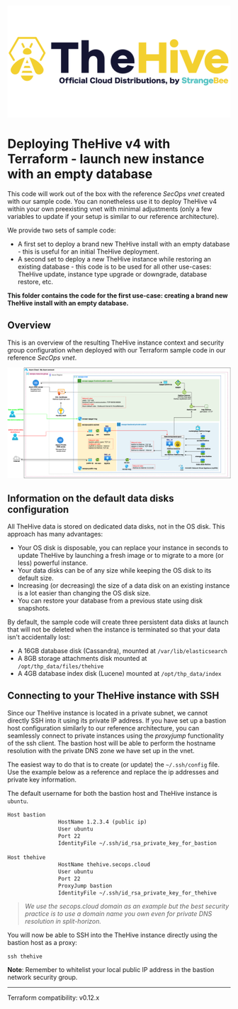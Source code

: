 ![TheHive official distribution](assets/logo-cloud-thehive.png)

# Deploying TheHive v4 with Terraform - launch new instance with an empty database

This code will work out of the box with the reference *SecOps vnet* created with our sample code. You can nonetheless use it to deploy TheHive v4 within your own preexisting vnet with minimal adjustments (only a few variables to update if your setup is similar to our reference architecture).

We provide two sets of sample code:

+ A first set to deploy a brand new TheHive install with an empty database - this is useful for an initial TheHive deployment.
+ A second set to deploy a new TheHive instance while restoring an existing database - this code is to be used for all other use-cases: TheHive update, instance type upgrade or downgrade, database restore, etc.

**This folder contains the code for the first use-case: creating a brand new TheHive install with an empty database.**

## Overview

This is an overview of the resulting TheHive instance context and security group configuration when deployed with our Terraform sample code in our reference *SecOps vnet*.

![TheHive deployed in our SecOps reference architecture vnet with a public-facing Application Gateway](assets/thehive.png)

## Information on the default data disks configuration
All TheHive data is stored on dedicated data disks, not in the OS disk. This approach has many advantages:

+ Your OS disk is disposable, you can replace your instance in seconds to update TheHive by launching a fresh image or to migrate to a more (or less) powerful instance.
+ Your data disks can be of any size while keeping the OS disk to its default size. 
+ Increasing (or decreasing) the size of a data disk on an existing instance is a lot easier than changing the OS disk size.
+ You can restore your database from a previous state using disk snapshots.

By default, the sample code will create three persistent data disks at launch that will not be deleted when the instance is terminated so that your data isn't accidentally lost:

+ A 16GB database disk (Cassandra), mounted at `/var/lib/elasticsearch`
+ A 8GB storage attachments disk mounted at `/opt/thp_data/files/thehive`
+ A 4GB database index disk (Lucene) mounted at `/opt/thp_data/index`

## Connecting to your TheHive instance with SSH
Since our TheHive instance is located in a private subnet, we cannot directly SSH into it using its private IP address. If you have set up a bastion host configuration similarly to our reference architecture, you can seamlessly connect to private instances using the *proxyjump* functionality of the ssh client. The bastion host will be able to perform the hostname resolution with the private DNS zone we have set up in the vnet.

The easiest way to do that is to create (or update) the `~/.ssh/config` file. Use the example below as a reference and replace the ip addresses and private key information.

The default username for both the bastion host and TheHive instance is `ubuntu`.

```
Host bastion
				HostName 1.2.3.4 (public ip)
				User ubuntu
				Port 22
				IdentityFile ~/.ssh/id_rsa_private_key_for_bastion

Host thehive
				HostName thehive.secops.cloud
				User ubuntu
				Port 22
				ProxyJump bastion
				IdentityFile ~/.ssh/id_rsa_private_key_for_thehive
```

> *We use the secops.cloud domain as an example but the best security practice is to use a domain name you own even for private DNS resolution in split-horizon.*

You will now be able to SSH into the TheHive instance directly using the bastion host as a proxy:

```
ssh thehive 
```

**Note**: Remember to whitelist your local public IP address in the bastion network security group. 

---
Terraform compatibility: v0.12.x
